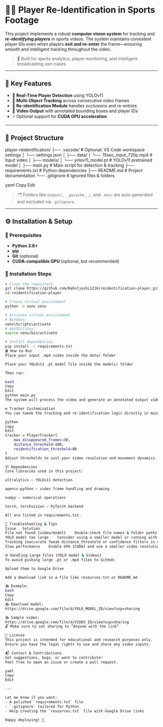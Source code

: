 # 🏃‍♂️ Player Re-Identification in Sports Footage

This project implements a robust **computer vision system** for tracking and ***re-identifying players*** in sports videos. The system maintains consistent player IDs even when players **exit and re-enter** the frame—ensuring smooth and intelligent tracking throughout the video.

> 📌 Built for sports analytics, player monitoring, and intelligent broadcasting use-cases.

---

## 🚀 Key Features

- 🎯 **Real-Time Player Detection** using YOLOv11
- 🔁 **Multi-Object Tracking** across consecutive video frames
- 🧠 **Re-identification Module** handles occlusions and re-entries
- 🎥 **Video Output** with annotated bounding boxes and player IDs
- ⚡ Optional support for **CUDA GPU acceleration**

---

## 📁 Project Structure

player-reidentification/
├── .vscode/ # Optional: VS Code workspace settings
│ └── settings.json
│
├── data/
│ └── 15sec_input_720p.mp4 # Input video
│
├── models/
│ └── yolov11_model.pt # YOLOv11 pretrained model
│
├── main.py # Main script for detection & tracking
├── requirements.txt # Python dependencies
├── README.md # Project documentation
└── .gitignore # Ignored files & folders

yaml
Copy
Edit

> 🗂️ Folders like `output/`, `__pycache__/`, and `.env/` are auto-generated and excluded via `.gitignore`.

---

## ⚙️ Installation & Setup

### 📌 **Prerequisites**

- **Python 3.8+**
- **pip**
- **Git** (optional)
- **CUDA-compatible GPU** (optional, but recommended)

### 🧪 **Installation Steps**

```bash
# Clone the repository
git clone https://github.com/Rahuljoshi1216/reidentification-player.git
cd reidentification-player

# Create virtual environment
python -m venv venv

# Activate virtual environment
# Windows:
venv\Scripts\activate
# macOS/Linux:
source venv/bin/activate

# Install dependencies
pip install -r requirements.txt
🎬 How to Run
Place your input .mp4 video inside the data/ folder

Place your YOLOv11 .pt model file inside the models/ folder

Then run:

bash
Copy
Edit
python main.py
The system will process the video and generate an annotated output video showing player IDs.

⚙️ Tracker Customization
You can tweak the tracking and re-identification logic directly in main.py. For example:

python
Copy
Edit
tracker = PlayerTracker(
    max_disappeared_frames=30,
    distance_threshold=100,
    reidentification_threshold=80
)
Adjust thresholds to suit your video resolution and movement dynamics.

📦 Dependencies
Core libraries used in this project:

ultralytics — YOLOv11 detection

opencv-python — video frame handling and drawing

numpy — numerical operations

torch, torchvision — PyTorch backend

All are listed in requirements.txt.

🧪 Troubleshooting & Tips
Issue	Solution
File not found (video/model)	Double-check file names & folder paths
YOLO model too large	Consider using a smaller model or running with GPU
Tracking inaccurate	Tweak distance_threshold or confidence filters in main.py
Slow performance	Enable GPU (CUDA) and use a smaller video resolution

🌐 Handling Large Files (YOLO model & Videos)
To avoid pushing large .pt or .mp4 files to GitHub:

Upload them to Google Drive

Add a download link in a file like resources.txt or README.md

📥 Example:
bash
Copy
Edit
📥 Download model:
https://drive.google.com/file/d/YOLO_MODEL_ID/view?usp=sharing

📥 Sample video:
https://drive.google.com/file/d/VIDEO_ID/view?usp=sharing
🔓 Make sure to set sharing to “Anyone with the link”

📜 License
This project is intended for educational and research purposes only.
Ensure you have the legal rights to use and share any video inputs.

📬 Contact & Contributions
Got suggestions, bugs, or want to contribute?
Feel free to open an issue or create a pull request.

yaml
Copy
Edit

---

Let me know if you want:
- A polished `requirements.txt` file  
- `.gitignore` tailored for Python  
- Help creating the `resources.txt` file with Google Drive links

Happy deploying! 🚀
